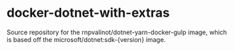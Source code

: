 # docker-dotnet-with-extras
Source repository for the rnpvalinot/dotnet-yarn-docker-gulp image, which is based off the microsoft/dotnet:sdk-{version} image.
